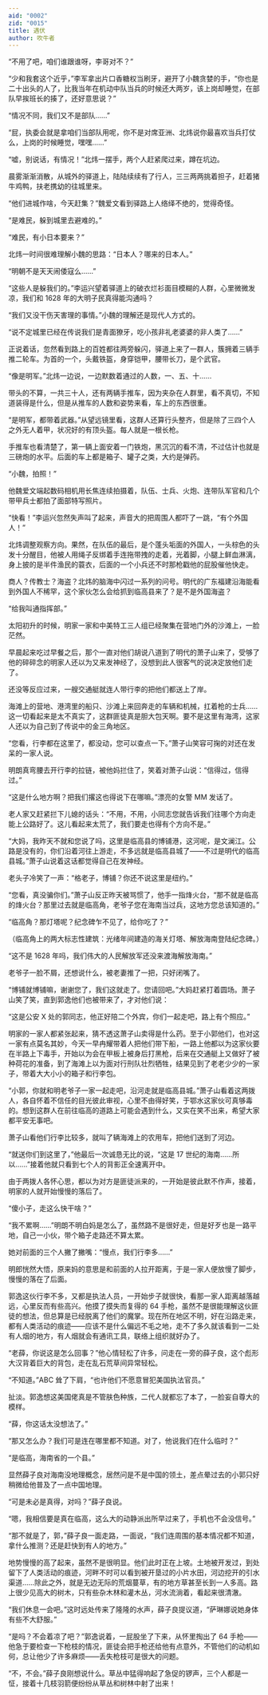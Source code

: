 ```yaml
---
aid: "0002"
zid: "0015"
title: 遇伏
author: 吹牛者
---
```


“不用了吧，咱们谁跟谁呀，李哥对不？”

“少和我套这个近乎，”李军拿出片口香糖权当刷牙，避开了小魏贪婪的手，“你也是二十出头的人了，比我当年在机动中队当兵的时候还大两岁，该上岗却睡觉，在部队早挨班长的揍了，还好意思说？”

“情况不同，我们又不是部队……”

“屁，执委会就是拿咱们当部队用呢，你不是对席亚洲、北炜说你最喜欢当兵打仗么，上岗的时候睡觉，嘿嘿……”

“嘘，别说话，有情况！”北炜一摆手，两个人赶紧爬过来，蹲在坑边。

晨雾渐渐消散，从城外的驿道上，陆陆续续有了行人，三三两两挑着担子，赶着猪牛鸡鸭，扶老携幼的往城里来。

“他们进城作啥，今天赶集？”魏爱文看到驿路上人络绎不绝的，觉得奇怪。

“是难民，躲到城里去避难的。”

“难民，有小日本要来？”

北炜一时间很难理解小魏的思路：“日本人？哪来的日本人。”

“明朝不是天天闹倭寇么……”

“这些人是躲我们的。”李运兴望着驿道上的破衣烂衫面目模糊的人群，心里微微发凉，我们和 1628 年的大明子民真得能沟通吗？

“我们又没干伤天害理的事情。”小魏的理解还是现代人方式的。

“说不定城里已经在传说我们是青面獠牙，吃小孩非礼老婆婆的非人类了……”

正说着话，忽然看到路上的百姓都往两旁躲闪，驿道上来了一群人，簇拥着三辆手推二轮车。为首的一个，头戴铁盔，身穿铠甲，腰带长刀，是个武官。

“像是明军。”北炜一边说，一边默数着通过的人数，一、五、十……

带头的不算，一共三十人，还有两辆手推车，因为夹杂在人群里，看不真切，不知道装得是什么，但是从推车的人数和姿势来看，车上的东西很重。

“是明军，都带着武器。”从望远镜里看，这群人还算行头整齐，但是除了三四个人之外无人着甲，状况好的有顶头盔。每人就是一根长枪。

手推车也看清楚了，第一辆上面安着一门铁炮，黑沉沉的看不清，不过估计也就是三磅炮的水平。后面的车上都是箱子、罐子之类，大约是弹药。

“小魏，拍照！”

他魏爱文端起数码相机用长焦连续拍摄着，队伍、士兵、火炮、连带队军官和几个带甲兵士都拍了面部特写照片。

“快看！”李运兴忽然失声叫了起来，声音大的把周围人都吓了一跳，“有个外国人！”

北炜调整观察方向。果然，在队伍的最后，是个蓬头垢面的外国人，一头棕色的头发十分醒目，他被人用绳子反绑着手连拖带拽的走着，光着脚，小腿上鲜血淋漓，身上披的是半件渔民的蓑衣，后面的一个小兵还不时那枪戳他的屁股催他快走。

商人？传教士？海盗？北炜的脑海中闪过一系列的问号。明代的广东福建沿海能看到外国人不稀罕，这个家伙怎么会给抓到临高县来了？是不是外国海盗？

“给我叫通指挥部。”

太阳初升的时候，明家一家和中美特工三人组已经聚集在营地门外的沙滩上，一脸茫然。

早晨起来吃过早餐之后，那个一直对他们胡说八道到了明代的萧子山来了，受够了他的碎碎念的明家人还以为又来发神经了，没想到此人很客气的说决定放他们走了。

还没等反应过来，一艘交通艇就连人带行李的把他们都送上了岸。

海滩上的营地、港湾里的船只、沙滩上来回奔走的车辆和机械，扛着枪的士兵……这一切看起来是太不真实了，这群匪徒真是胆大包天啊。要不是这里有海湾，这家人还以为自己到了传说中的金三角地区。

“您看，行李都在这里了，都没动，您可以查点一下。”萧子山笑容可掬的对还在发呆的一家人说。

明朗真弯腰去开行李的拉链，被他妈拦住了，笑着对萧子山说：“信得过，信得过。”

“这是什么地方啊？把我们撂这也得说下在哪嘛。”漂亮的女警 MM 发话了。

老人家又赶紧拦下儿媳的话头：“不用，不用，小同志您就告诉我们往哪个方向走能上公路好了。这儿看起来太荒了，我们要走也得有个方向不是。”

“大妈，我昨天不就和您说了吗，这里是临高县的博铺港，这河呢，是文澜江。公路是没有的，你们沿着河往上游走，不多远就是临高县城了——不过是明代的临高县城。”萧子山说着这话都觉得自己在发神经。

老头子冷笑了一声：“格老子，博铺？你还不说这里是纽约。”

“您看，真没骗你们。”萧子山反正昨天被骂惯了，他手一指烽火台，“那不就是临高的烽火台？那里过去就是临高角，老爷子您在海南当过兵，这地方您总该知道的。”

“临高角？那灯塔呢？纪念碑乍不见了，给你吃了？”

（临高角上的两大标志性建筑：光绪年间建造的海关灯塔、解放海南登陆纪念碑。）

“这不是 1628 年吗，我们伟大的人民解放军还没来渡海解放海南。”

老爷子一脸不屑，还想说什么，被老妻推了一把，只好闭嘴了。

“博铺就博铺嘛，谢谢您了，我们这就走了。您请回吧。”大妈赶紧打着圆场。萧子山笑了笑，直到郭逸他们也被带来了，才对他们说：

“这是公安 X 处的郭同志，他正好陪二个外宾，你们一起走吧，路上有个照应。”

明家的一家人都紧张起来，猜不透这萧子山卖得是什么药。至于小郭他们，也对这一家有点莫名其妙，今天一早冉耀带着人把他们带下船，一路上他都以为这家伙要在半路上下毒手，开始以为会在甲板上被身后打黑枪，后来在交通艇上又做好了被种荷花的准备，到了海滩上以为面对行刑队壮烈牺牲，结果见到了老老少少的一家子，带着大大小小的箱子和行李包。

“小郭，你就和明老爷子一家一起走吧，沿河走就是临高县城。”萧子山看着这两拨人，各自怀着不信任的目光彼此审视，心里不由得好笑，于鄂水这家伙可真够毒的。想到这群人在前往临高的道路上可能会遇到什么，又实在笑不出来，希望大家都平安无事吧。

萧子山看他们行李比较多，就叫了辆海滩上的农用车，把他们送到了河边。

“就送你们到这里了，”他最后一次诚恳无比的说，“这是 17 世纪的海南……所以……”接着他就只看到七个人的背影正全速离开中。

由于两拨人各怀心思，都以为对方是匪徒派来的，一开始是彼此默不作声，接着，明家的人就开始慢慢的落后了。

“傻小子，走这么快干啥？”

“我不累啊……”明朗不明白妈是怎么了，虽然路不是很好走，但是好歹也是一路平地，自己一小伙，带个箱子走路还不算太累。

她对前面的三个人撇了撇嘴：“慢点，我们行李多……”

明郎恍然大悟，原来妈的意思是和前面的人拉开距离，于是一家人便放慢了脚步，慢慢的落在了后面。

郭逸这伙行李不多，又都是执法人员，一开始步子就很快，看那一家人距离越落越远，心里反而有些高兴。他摸了摸失而复得的 64 手枪，虽然不是很能理解这伙匪徒的想法，但总算是已经脱离了他们的魔掌。现在所在地区不明，好在沿路走来，都有人类活动的痕迹——应该不是什么偏远不毛之地，走不了多久就该看到一二处有人烟的地方，有人烟就会有通讯工具，联络上组织就好办了。

“老薛，你说这是怎么回事？”他心情轻松了许多，问走在一旁的薛子良，这个彪形大汉背着巨大的背包，走在乱石荒草间异常轻松。

“不知道。”ABC 耸了下肩，“也许他们不愿意冒犯美国执法官员。”

扯淡。郭逸想这美国佬真是不管肤色种族，二代人就都忘了本了，一脸妄自尊大的模样。

“薛，你这话太没想法了。”

“那又怎么办？我们可是连在哪里都不知道。对了，他说我们在什么临时？”

“是临高，海南省的一个县。”

显然薛子良对海南没地理概念，居然问是不是中国的领土，差点晕过去的小郭只好稍微给他普及了一点中国地理。

“可是未必是真得，对吗？”薛子良说。

“嗯，我相信要是真在临高，这么大的动静派出所早过来了，手机也不会没信号。”

“那不就是了，郭，”薛子良一面走路，一面说，“我们连周围的基本情况都不知道，拿什么推测？还是赶快到有人的地方。”

地势慢慢的高了起来，虽然不是很明显。他们此时正在上坡。土地被开发过，到处留下了人类活动的痕迹，河畔不时可以看到被开垦过的小片水田，河边挖开的引水渠道……除此之外，就是无边无际的荒烟蔓草，有的地方草甚至长到一人多高。路上很少见高大的树木，只有些杂木林和灌木丛，河水流淌着，看起来很清澈。

“我们休息一会吧。”这时远处传来了隆隆的水声，薛子良提议道，“萨琳娜说她身体有些不大舒服。”

“是吗？不会着凉了吧？”郭逸说着，一屁股坐了下来，从怀里掏出了 64 手枪——他急于要检查一下枪枝的情况，匪徒会把手枪还给他有点意外，不管他们的动机如何，总让他少了许多麻烦——丢失枪枝可是很大的问题。

“不，不会。”薛子良刚想说什么。草丛中猛得响起了急促的锣声，三个人都是一怔，接着十几枝羽箭便纷纷从草丛和树林中射了出来！

